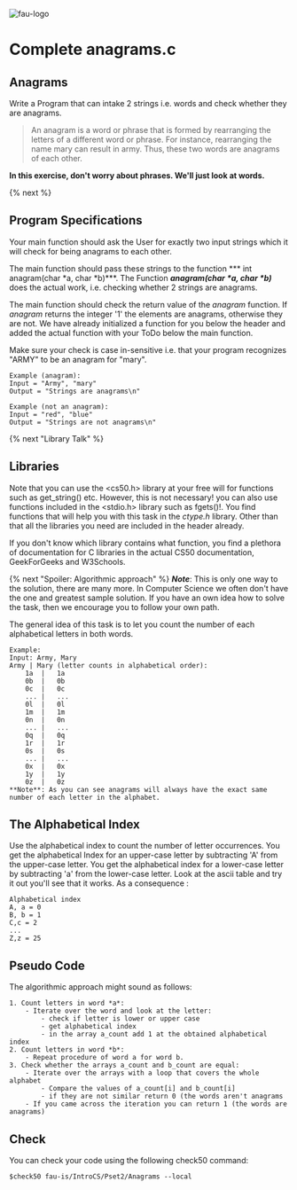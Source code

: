 ![fau-logo](https://www.fau.de/files/2016/02/fb-ww-logo-preview.jpg)
# Complete anagrams.c

## Anagrams
Write a Program that can intake 2 strings i.e. words and check whether they are anagrams. 
>An anagram is a word or phrase that is formed by rearranging the letters of a different word or phrase.
>For instance, rearranging the name mary can result in army. 
>Thus, these two words are anagrams of each other.

**In this exercise, don't worry about phrases. We'll just look at words.**

{% next %}
## Program Specifications
Your main function should ask the User for exactly two input strings which it will check for being anagrams to each other. 

The main function should pass these strings to the function *** int anagram(char \*a, char \*b)***.
The Function ***anagram(char \*a, char \*b)*** does the actual work, i.e. checking whether 2 strings are anagrams.

The main function should check the return value of the *anagram* function. If *anagram* returns the integer '1' the elements are anagrams, otherwise they are not.
We have already initialized a function for you below the header and added the actual function with your ToDo below the main function. 

Make sure your check is case in-sensitive i.e. that your program recognizes "ARMY" to be an anagram for "mary".
~~~
Example (anagram): 
Input = "Army", "mary" 
Output = "Strings are anagrams\n"
~~~
~~~
Example (not an anagram):
Input = "red", "blue"
Output = "Strings are not anagrams\n"
~~~

{% next "Library Talk" %}

## Libraries
Note that you can use the <cs50.h> library at your free will for functions such as
get_string() etc. However, this is not necessary! you can also use functions included in the <stdio.h> library such as fgets()!. 
You find functions that will help you with this task in the *ctype.h* library.
Other than that all the libraries you need are included in the header already.

If you don't know which library contains what function, you find a plethora of documentation for C libraries in the actual CS50 documentation, GeekForGeeks and W3Schools.

{% next "Spoiler: Algorithmic approach" %}
***Note***: This is only one way to the solution, there are many more. 
In Computer Science we often don't have the one and greatest sample solution. 
If you have an own idea how to solve the task, then we encourage you to follow your own path.

The general idea of this task is to let you count the number of each alphabetical letters in both words.

~~~
Example:
Input: Army, Mary
Army | Mary (letter counts in alphabetical order):
	1a	|	1a
	0b	|	0b
	0c	|	0c
	...	|	...
	0l	|	0l
	1m	|	1m
	0n	|	0n
	...	|	...
	0q	|	0q
	1r	|	1r
	0s	|	0s
	...	|	...
	0x	|	0x
	1y	|	1y
	0z	|	0z
**Note**: As you can see anagrams will always have the exact same number of each letter in the alphabet.
~~~

## The Alphabetical Index
Use the alphabetical index to count the number of letter occurrences.
You get the alphabetical Index for an upper-case letter by subtracting 'A' from the upper-case letter.
You get the alphabetical index for a lower-case letter by subtracting 'a' from the lower-case letter. 
Look at the ascii table and try it out you'll see that it works. As a consequence :
~~~
Alphabetical index
A, a = 0
B, b = 1
C,c = 2
...
Z,z = 25
~~~ 

## Pseudo Code
The algorithmic approach might sound as follows: 

~~~
1. Count letters in word *a*:
	- Iterate over the word and look at the letter:
		- check if letter is lower or upper case
		- get alphabetical index
		- in the array a_count add 1 at the obtained alphabetical index
2. Count letters in word *b*:
	- Repeat procedure of word a for word b. 
3. Check whether the arrays a_count and b_count are equal:
	- Iterate over the arrays with a loop that covers the whole alphabet
		- Compare the values of a_count[i] and b_count[i]
		- if they are not similar return 0 (the words aren't anagrams 
	- If you came across the iteration you can return 1 (the words are anagrams)
~~~
## Check 

You can check your code using the following check50 command:

~~~
$check50 fau-is/IntroCS/Pset2/Anagrams --local
~~~

